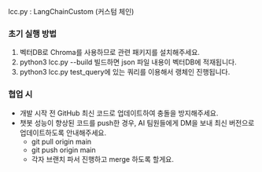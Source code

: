 lcc.py : LangChainCustom (커스텀 체인)

### 초기 실행 방법
1. 벡터DB로 Chroma를 사용하므로 관련 패키지를 설치해주세요.
2. python3 lcc.py --build
   빌드하면 json 파일 내용이 벡터DB에 적재됩니다.
3. python3 lcc.py
   test_query에 있는 쿼리를 이용해서 랭체인 진행됩니다.

### 협업 시
- 개발 시작 전 GitHub 최신 코드로 업데이트하여 충돌을 방지해주세요.
- 챗봇 성능이 향상된 코드를 push한 경우, AI 팀원들에게 DM을 보내 최신 버전으로 업데이트하도록 안내해주세요.
  - git pull origin main
  - git push origin main
  - 각자 브랜치 파서 진행하고 merge 하도록 할게요.
